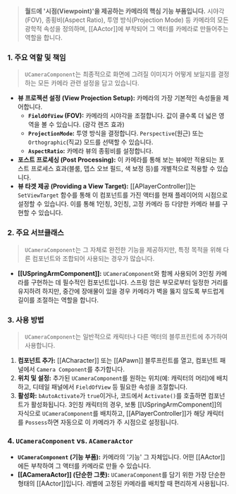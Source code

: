 ---
---
> **월드에 '시점(Viewpoint)'을 제공하는 카메라의 핵심 기능 부품입니다.** 시야각(FOV), 종횡비(Aspect Ratio), 투영 방식(Projection Mode) 등 카메라의 모든 광학적 속성을 정의하며, [[AActor]]에 부착되어 그 액터를 카메라로 만들어주는 역할을 합니다.

### **1. 주요 역할 및 책임**
> `UCameraComponent`는 최종적으로 화면에 그려질 이미지가 어떻게 보일지를 결정하는 모든 카메라 관련 설정을 담고 있습니다.
* **뷰 프로젝션 설정 (View Projection Setup):**
    카메라의 가장 기본적인 속성들을 제어합니다.
    * **`FieldOfView` (FOV):** 카메라의 시야각을 조절합니다. 값이 클수록 더 넓은 영역을 볼 수 있습니다. (광각 렌즈 효과)
    * **`ProjectionMode`:** 투영 방식을 결정합니다. `Perspective`(원근) 또는 `Orthographic`(직교) 모드를 선택할 수 있습니다.
    * **`AspectRatio`:** 카메라 뷰의 종횡비를 설정합니다.
* **포스트 프로세싱 (Post Processing):**
    이 카메라를 통해 보는 뷰에만 적용되는 포스트 프로세스 효과(블룸, 뎁스 오브 필드, 색 보정 등)를 개별적으로 적용할 수 있습니다.
* **뷰 타겟 제공 (Providing a View Target):**
    [[APlayerController]]는 `SetViewTarget` 함수를 통해 이 컴포넌트를 가진 액터를 현재 플레이어의 시점으로 설정할 수 있습니다. 이를 통해 1인칭, 3인칭, 고정 카메라 등 다양한 카메라 뷰를 구현할 수 있습니다.

### **2. 주요 서브클래스**
> `UCameraComponent`는 그 자체로 완전한 기능을 제공하지만, 특정 목적을 위해 다른 컴포넌트와 조합되어 사용되는 경우가 많습니다.
* **[[USpringArmComponent]]:**
    `UCameraComponent`와 함께 사용되어 3인칭 카메라를 구현하는 데 필수적인 컴포넌트입니다. 스프링 암은 부모로부터 일정한 거리를 유지하려 하지만, 중간에 장애물이 있을 경우 카메라가 벽을 뚫지 않도록 부드럽게 길이를 조절하는 역할을 합니다.

### **3. 사용 방법**
> `UCameraComponent`는 일반적으로 캐릭터나 다른 액터의 블루프린트에 추가하여 사용합니다.
1.  **컴포넌트 추가:** [[ACharacter]] 또는 [[APawn]] 블루프린트를 열고, 컴포넌트 패널에서 `Camera Component`를 추가합니다.
2.  **위치 및 설정:** 추가된 `UCameraComponent`를 원하는 위치(예: 캐릭터의 머리)에 배치하고, 디테일 패널에서 `FieldOfView` 등 필요한 속성을 조절합니다.
3.  **활성화:** `bAutoActivate`가 `true`이거나, 코드에서 `Activate()`를 호출하면 컴포넌트가 활성화됩니다. 3인칭 캐릭터의 경우, 보통 [[USpringArmComponent]]의 자식으로 `UCameraComponent`를 배치하고, [[APlayerController]]가 해당 캐릭터를 `Possess`하면 자동으로 이 카메라가 주 시점으로 설정됩니다.

### **4. `UCameraComponent` vs. `ACameraActor`**
* **`UCameraComponent` (기능 부품):**
    카메라의 '기능' 그 자체입니다. 어떤 [[AActor]]에든 부착하여 그 액터를 카메라로 만들 수 있습니다.
* **[[ACameraActor]] (단순한 그릇):**
    `UCameraComponent`를 담기 위한 가장 단순한 형태의 [[AActor]]입니다. 레벨에 고정된 카메라를 배치할 때 편리하게 사용됩니다.